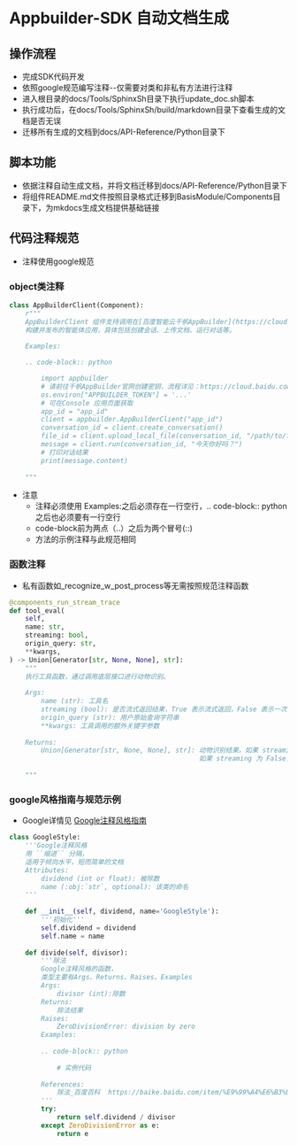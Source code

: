 # Appbuilder-SDK 自动文档生成

## 操作流程

- 完成SDK代码开发
- 依照google规范编写注释--仅需要对类和非私有方法进行注释
- 进入根目录的docs/Tools/SphinxSh目录下执行update_doc.sh脚本
- 执行成功后，在docs/Tools/SphinxSh/build/markdown目录下查看生成的文档是否无误
- 迁移所有生成的文档到docs/API-Reference/Python目录下

## 脚本功能

- 依据注释自动生成文档，并将文档迁移到docs/API-Reference/Python目录下
- 将组件README.md文件按照目录格式迁移到BasisModule/Components目录下，为mkdocs生成文档提供基础链接

## 代码注释规范

- 注释使用google规范

### object类注释

```python
class AppBuilderClient(Component):
    r"""
    AppBuilderClient 组件支持调用在[百度智能云千帆AppBuilder](https://cloud.baidu.com/product/AppBuilder)平台上
    构建并发布的智能体应用，具体包括创建会话、上传文档、运行对话等。
    
    Examples:

    .. code-block:: python

        import appbuilder
        # 请前往千帆AppBuilder官网创建密钥，流程详见：https://cloud.baidu.com/doc/AppBuilder/s/Olq6grrt6#1%E3%80%81%E5%88%9B%E5%BB%BA%E5%AF%86%E9%92%A5
        os.environ["APPBUILDER_TOKEN"] = '...'
        # 可在Console 应用页面获取
        app_id = "app_id"
        client = appbuilder.AppBuilderClient("app_id")
        conversation_id = client.create_conversation()
        file_id = client.upload_local_file(conversation_id, "/path/to/file")
        message = client.run(conversation_id, "今天你好吗？")
        # 打印对话结果
        print(message.content)
        
    """
```
- 注意
    - 注释必须使用 Examples:之后必须存在一行空行，.. code-block:: python之后也必须要有一行空行
    - code-block前为两点（..）之后为两个冒号(::)
    - 方法的示例注释与此规范相同

### 函数注释

- 私有函数如_recognize_w_post_process等无需按照规范注释函数

```python
@components_run_stream_trace
def tool_eval(
    self,
    name: str,
    streaming: bool,
    origin_query: str,
    **kwargs,
) -> Union[Generator[str, None, None], str]:
    """
    执行工具函数，通过调用底层接口进行动物识别。
    
    Args:
        name (str): 工具名
        streaming (bool): 是否流式返回结果，True 表示流式返回，False 表示一次性返回
        origin_query (str): 用户原始查询字符串
        **kwargs: 工具调用的额外关键字参数
    
    Returns:
        Union[Generator[str, None, None], str]: 动物识别结果。如果 streaming 为 True，则返回一个生成器，可以逐个返回识别结果；
                                                如果 streaming 为 False，则返回一个字符串，包含识别出的动物类别和相应的置信度信息。
    
    """
```

### google风格指南与规范示例

- Google详情见 [Google注释风格指南](https://google.github.io/styleguide/pyguide.html)
   

```python
class GoogleStyle:
    '''Google注释风格
    用 ``缩进`` 分隔，
    适用于倾向水平，短而简单的文档
    Attributes:
        dividend (int or float): 被除数
        name (:obj:`str`, optional): 该类的命名
    '''
 
    def __init__(self, dividend, name='GoogleStyle'):
        '''初始化'''
        self.dividend = dividend
        self.name = name
 
    def divide(self, divisor):
        '''除法
        Google注释风格的函数，
        类型主要有Args、Returns、Raises、Examples
        Args:
            divisor (int):除数
        Returns:
            除法结果
        Raises:
            ZeroDivisionError: division by zero
        Examples:
        
        .. code-block:: python
        
            # 实例代码
            
        References:
            除法_百度百科  https://baike.baidu.com/item/%E9%99%A4%E6%B3%95/6280598
        '''
        try:
            return self.dividend / divisor
        except ZeroDivisionError as e:
            return e
```
